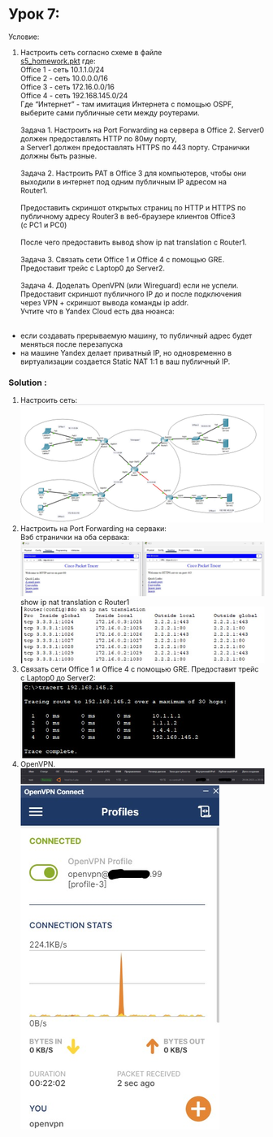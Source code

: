 # Урок 7:

Условие:

1. Настроить сеть согласно схеме в файле <br>
   [s5_homework.pkt](s5_homework.pkt) где: <br>
   Office 1 - cеть 10.1.1.0/24 <br>
   Office 2 - cеть 10.0.0.0/16 <br>
   Office 3 - cеть 172.16.0.0/16 <br>
   Office 4 - cеть 192.168.145.0/24 <br>
   Где “Интернет” - там имитация Интернета с помощью OSPF, выберите сами публичные сети между роутерами.<br>
   <br>
Задача 1. Настроить на Port Forwarding на сервера в Office 2. Server0 должен предоставлять HTTP по 80му порту,<br>
а Server1 должен предоставлять HTTPS по 443 порту. Странички должны быть разные.<br>
   <br>
Задача 2. Настроить PAT в Office 3 для компьютеров, чтобы они выходили в интернет под одним публичным IP адресом на<br>
Router1. <br>
   <br>
Предоставить скриншот открытых страниц по HTTP и HTTPS по публичному адресу Router3 в веб-браузере клиентов Office3<br>
(с РС1 и РС0)<br>
   <br>
После чего предоставить вывод show ip nat translation c Router1.<br>
   <br>
Задача 3. Связать сети Office 1 и Office 4 с помощью GRE. Предоставит трейс с Laptop0 до Server2.<br>
   <br>
Задача 4. Доделать OpenVPN (или Wireguard) если не успели. Предоставит скриншот публичного IP до и после подключения<br>
через VPN + скриншот вывода команды ip addr.<br>
Учтите что в Yandex Cloud есть два нюанса:<br>
   <br>
- если создавать прерываемую машину, то публичный адрес будет меняться после перезапуска<br>
- на машине Yandex делает приватный IP, но одновременно в виртуализации создается Static NAT 1:1 в ваш публичный IP.

### Solution :

1. Настроить сеть: <br>
   ![network_all.jpg](img%2Fnetwork_all.jpg) <br>
2. Настроить на Port Forwarding на серваки: <br>
   Вэб странички на оба сервака: <br>
   ![HTTP_HTTPS.jpg](img%2FHTTP_HTTPS.jpg) <br>
   show ip nat translation c Router1 <br>
   ![NAT_translation.jpg](img%2FNAT_translation.jpg) <br>
3. Связать сети Office 1 и Office 4 с помощью GRE. Предоставит трейс с Laptop0 до Server2: <br>
   ![tracert_by_tunnel.jpg](img%2Ftracert_by_tunnel.jpg) <br>
4. OpenVPN. <br>
   ![yandex_v.jpg](img%2Fyandex_v.jpg) <br>
   ![open_vpn.jpg](img%2Fopen_vpn.jpg)
